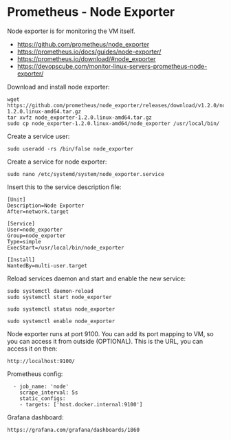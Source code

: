 # Prometheus - Node Exporter

Node exporter is for monitoring the VM itself.

- https://github.com/prometheus/node_exporter
- https://prometheus.io/docs/guides/node-exporter/
- https://prometheus.io/download/#node_exporter
- https://devopscube.com/monitor-linux-servers-prometheus-node-exporter/

Download and install node exporter:

```
wget https://github.com/prometheus/node_exporter/releases/download/v1.2.0/node_exporter-1.2.0.linux-amd64.tar.gz
tar xvfz node_exporter-1.2.0.linux-amd64.tar.gz 
sudo cp node_exporter-1.2.0.linux-amd64/node_exporter /usr/local/bin/
```

Create a service user: 

```
sudo useradd -rs /bin/false node_exporter
```

Create a service for node exporter:

```
sudo nano /etc/systemd/system/node_exporter.service
```

Insert this to the service description file:

```
[Unit]
Description=Node Exporter
After=network.target

[Service]
User=node_exporter
Group=node_exporter
Type=simple
ExecStart=/usr/local/bin/node_exporter

[Install]
WantedBy=multi-user.target
```

Reload services daemon and start and enable the new service:

```
sudo systemctl daemon-reload
sudo systemctl start node_exporter

sudo systemctl status node_exporter

sudo systemctl enable node_exporter
```

Node exporter runs at port 9100. You can add its port mapping to VM, so you can access it from outside (OPTIONAL). This is the URL, you can access it on then:

```
http://localhost:9100/
```

Prometheus config:

```
  - job_name: 'node'
    scrape_interval: 5s
    static_configs:
    - targets: ['host.docker.internal:9100']
```

Grafana dashboard:

```
https://grafana.com/grafana/dashboards/1860
```
